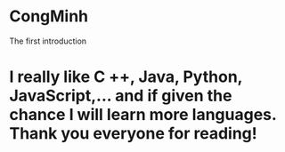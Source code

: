 # CongMinh
The first introduction
# I really like C ++, Java, Python, JavaScript,... and if given the chance I will learn more languages. Thank you everyone for reading!